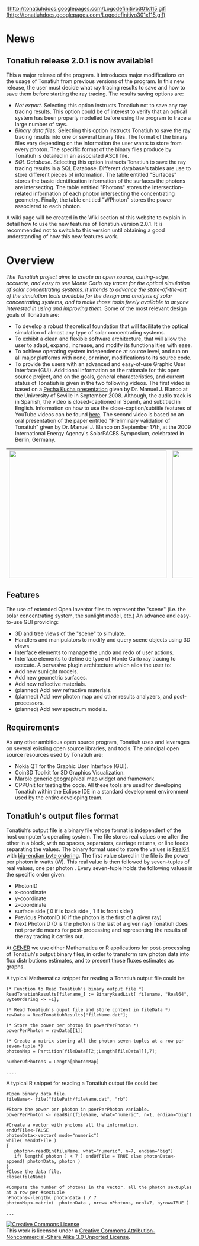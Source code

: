 ![http://tonatiuhdocs.googlepages.com/Logodefinitivo301x115.gif](http://tonatiuhdocs.googlepages.com/Logodefinitivo301x115.gif)
# News #

## Tonatiuh release 2.0.1 is now available! ##

This a major release of the program. It introduces major modifications on the usage of Tonatiuh from previous versions of the program. In this new release, the user must decide what ray tracing results to save and how to save them before starting the ray tracing. The results saving options are:

  * _Not export._ Selecting this option instructs Tonatiuh not to save any ray tracing results. This option could be of interest to verify that an optical system has been properly modelled before using the program to trace a large number of rays.
  * _Binary data files._ Selecting this option instructs Tonatiuh to save the ray tracing results into one or several binary files. The format of the binary files vary depending on the information the user wants to store from every photon. The specific format of the binary files produce by Tonatiuh is detailed in an associated ASCII file.
  * _SQL Database._ Selecting this option instructs Tonatiuh to save the ray tracing results in a SQL Database. Different database's tables are use to store different pieces of information. The table entitled "Surfaces" stores the basic identification information of the surfaces the photons are intersecting. The table entitled "Photons" stores the intersection-related information of each photon intersecting the concentrating geometry. Finally, the table entitled "WPhoton" stores the power associated to each photon.

A wiki page will be created in the Wiki section of this website to explain in detail how to use the new features of Tonatiuh version 2.0.1. It is recommended not to switch to this version until obtaining a good understanding of how this new features work.

# Overview #
_The Tonatiuh project aims to create an open source, cutting-edge, accurate, and easy to use Monte Carlo ray tracer for the optical simulation of solar concentrating systems. It intends to advance the state-of-the-art of the simulation tools available for the design and analysis of solar concentrating systems, and to make those tools freely available to anyone interested in using and improving them._
Some of the most relevant design goals of Tonatiuh are:
  * To develop a robust theoretical foundation that will facilitate the optical simulation of almost any type of solar concentrating systems.
  * To exhibit a clean and flexible software architecture, that will allow the user to adapt, expand, increase, and modify its functionalities with ease.
  * To achieve operating system independence at source level, and run on all major platforms with none, or minor, modifications to its source code.
  * To provide the users with an advanced and easy-of-use Graphic User Interface (GUI).
Additional information on the rationale for this open source project, and on the goals, general characteristics, and current status of Tonatiuh is given in the two following videos. The first video is based on a [Pecha Kucha presentation](http://en.wikipedia.org/wiki/Pecha_Kucha) given by Dr. Manuel J. Blanco at the University of Seville in September 2008. Although, the audio track is in Spanish, the video is closed-captioned in Spanih, and subtitled in English. Information on how to use the close-caption/subtitle features of YouTube videos can be found [here](http://help.youtube.com/support/youtube/bin/answer.py?answer=100078). The second video is based on an oral presentation of the paper entitled "Preliminary validation of Tonatiuh" given by Dr. Manuel J. Blanco on September 17th, at the 2009 International Energy Agency's SolarPACES Symposium, celebrated in Berlin, Germany.

| <a href='http://www.youtube.com/watch?feature=player_embedded&v=90FP79pGM_o' target='_blank'><img src='http://img.youtube.com/vi/90FP79pGM_o/0.jpg' width='425' height=344 /></a> |  <a href='http://www.youtube.com/watch?feature=player_embedded&v=DUCgpTnapew' target='_blank'><img src='http://img.youtube.com/vi/DUCgpTnapew/0.jpg' width='425' height=344 /></a>|
|:----------------------------------------------------------------------------------------------------------------------------------------------------------------------------------|:----------------------------------------------------------------------------------------------------------------------------------------------------------------------------------|

## Features ##
The use of extended Open Inventor files to represent the "scene" (i.e. the solar concentrating system, the sunlight model, etc.)
An advance and easy-to-use GUI providing:
  * 3D and tree views of the "scene" to simulate.
  * Handlers and manipulators to modify and query scene objects using 3D views.
  * Interface elements to manage the undo and redo of user actions.
  * Interface elements to define de type of Monte Carlo ray tracing to execute.
A pervasive plugin architecture which allos the user to:
  * Add new sunlight models.
  * Add new geometric surfaces.
  * Add new reflective materials.
  * (planned) Add new refractive materials.
  * (planned) Add new photon map and other results analyzers, and post-processors.
  * (planned) Add new spectrum models.
## Requirements ##
As any other ambitious open source program, Tonatiuh uses and leverages on several existing open source libraries, and tools. The principal open source resources used by Tonatiuh are:
  * Nokia QT for the Graphic User Interface (GUI).
  * Coin3D Toolkit for 3D Graphics Visualization.
  * Marble generic geographical map widget and framework.
  * CPPUnit for testing the code.
All these tools are used for developing Tonatiuh within the Eclipse IDE in a standard development environment used by the entire developing team.
## Tonatiuh's output files format ##
Tonatiuh’s output file is a binary file whose format is independent of the host computer's operating system. The file stores real values one after the other in a block, with no spaces, separators, carriage returns, or line feeds separating the values.
The binary format used to store the values is [Real64](http://en.wikipedia.org/wiki/Double_precision_floating-point_format#IEEE_754_double_precision_binary_floating-point_format:_binary64) with [big-endian byte ordering](http://en.wikipedia.org/wiki/Endianness#Big-endian). The first value stored in the file is the power per photon in watts (W). This real value is then followed by seven-tuples of real values, one per photon .
Every seven-tuple holds the following values in the specific order given:
  * PhotonID
  * x-coordinate
  * y-coordinate
  * z-coordinate
  * surface side ( 0 if is back side , 1 if is front side )
  * Previous PhotonID (0 if the photon is the first of a given ray)
  * Next PhotonID (0 is the photon is the last of a given ray)
Tonatiuh does not provide means for post-processing and representing the results of the ray tracing it carries out.

At [CENER](http://www.cener.com/es/index.asp) we use either Mathematica or R applications for post-processing of Tonatiuh's output binary files, in order to transform raw photon data into flux distributions estimates, and to present those fluxes estimates as graphs.

A typical Mathematica snippet for reading a Tonatiuh output file could be:
```
(* Function to Read Tonatiuh's binary output file *)
ReadTonatiuhResults[filename_] := BinaryReadList[ filename, "Real64",  ByteOrdering -> +1];

(* Read Tonatiuh's ouput file and store content in fileData *)
rawData = ReadTonatiuhResults["fileName.dat"];

(* Store the power per photon in powerPerPhoton *)
powerPerPhoton = rawData[[1]]
 
(* Create a matrix storing all the photon seven-tuples at a row per seven-tuple *) 
photonMap = Partition[fileData[[2;;Length[fileData]]],7];

numberOfPhotons = Length[photonMap]
 
....
```
A typical R snippet for reading a Tonatiuh output file could be:
```
#Open binary data file.
fileName<- file("filePath/fileName.dat", "rb")

#Store the power per photon in poerPerPhoton variable.
powerPerPhoton <- readBin(fileName, what="numeric", n=1, endian="big")

#Create a vector with photons all the information.
endOfFile<-FALSE
photonData<-vector( mode="numeric")
while( !endOfFile )
{
   photon<-readBin(fileName, what="numeric", n=7, endian="big")
   if( length( photon ) < 7 ) endOfFile = TRUE else photonData<-append( photonData, photon )
}
#Close the data file.
close(fileName)

#Compute the number of photons in the vector. all the photon sextuples at a row per #sextuple 
nPhotons<-length( photonData ) / 7
photonMap<-matrix(  photonData , nrow= nPhotons, ncol=7, byrow=TRUE )

...
```
<a href='http://creativecommons.org/licenses/by-nc-sa/3.0/'><img src='http://i.creativecommons.org/l/by-nc-sa/3.0/88x31.png' alt='Creative Commons License' /></a><br />This work is licensed under a <a href='http://creativecommons.org/licenses/by-nc-sa/3.0/'>Creative Commons Attribution-Noncommercial-Share Alike 3.0 Unported License</a>.